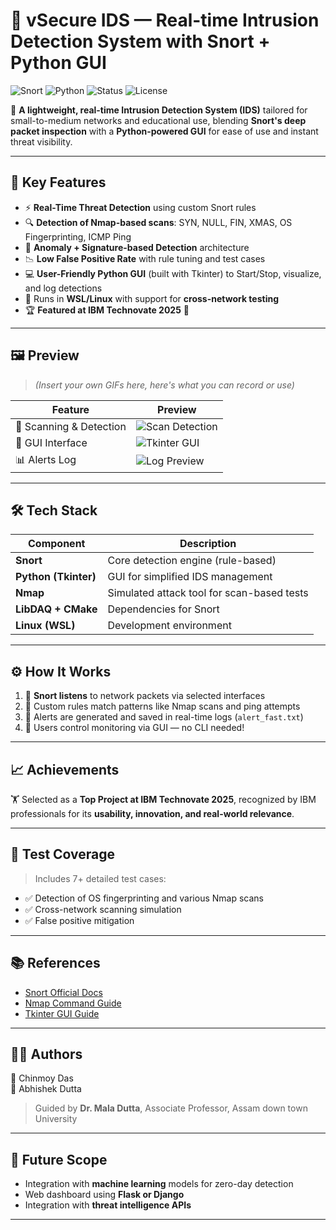 # 🔐 vSecure IDS — Real-time Intrusion Detection System with Snort + Python GUI

![Snort](https://img.shields.io/badge/Snort-Powered-ff69b4?logo=snort&style=for-the-badge)
![Python](https://img.shields.io/badge/Made%20with-Python-blue?style=for-the-badge&logo=python)
![Status](https://img.shields.io/badge/Status-Completed-brightgreen?style=for-the-badge&logo=checkmarx)
![License](https://img.shields.io/badge/License-MIT-lightgrey?style=for-the-badge)

🌟 **A lightweight, real-time Intrusion Detection System (IDS)** tailored for small-to-medium networks and educational use, blending **Snort's deep packet inspection** with a **Python-powered GUI** for ease of use and instant threat visibility.

---

## 🚀 Key Features

- ⚡ **Real-Time Threat Detection** using custom Snort rules
- 🔍 **Detection of Nmap-based scans**: SYN, NULL, FIN, XMAS, OS Fingerprinting, ICMP Ping
- 🧠 **Anomaly + Signature-based Detection** architecture
- 📉 **Low False Positive Rate** with rule tuning and test cases
- 💻 **User-Friendly Python GUI** (built with Tkinter) to Start/Stop, visualize, and log detections
- 💠 Runs in **WSL/Linux** with support for **cross-network testing**
- 🏆 **Featured at IBM Technovate 2025** 🎉

---

## 🖼️ Preview

> _(Insert your own GIFs here, here's what you can record or use)_

| Feature | Preview |
|--------|---------|
| 🧪 Scanning & Detection | ![Scan Detection](https://media.giphy.com/media/l4Jz3a8jO92crUlWM/giphy.gif) |
| 💾 GUI Interface | ![Tkinter GUI](https://media.giphy.com/media/xT0xeJpnrWC4XWblEk/giphy.gif) |
| 📊 Alerts Log | ![Log Preview](https://media.giphy.com/media/3oEduWv5W8QwnJf9Ic/giphy.gif) |

---

## 🛠️ Tech Stack

| Component        | Description |
|------------------|-------------|
| **Snort**        | Core detection engine (rule-based) |
| **Python (Tkinter)** | GUI for simplified IDS management |
| **Nmap**         | Simulated attack tool for scan-based tests |
| **LibDAQ + CMake** | Dependencies for Snort |
| **Linux (WSL)**  | Development environment |

---

## ⚙️ How It Works

1. 🔄 **Snort listens** to network packets via selected interfaces
2. 📌 Custom rules match patterns like Nmap scans and ping attempts
3. 🔔 Alerts are generated and saved in real-time logs (`alert_fast.txt`)
4. 👡 Users control monitoring via GUI — no CLI needed!

---

## 📈 Achievements

🏋️ Selected as a **Top Project at IBM Technovate 2025**, recognized by IBM professionals for its **usability, innovation, and real-world relevance**.

---

## 🧪 Test Coverage

> Includes 7+ detailed test cases:
- ✅ Detection of OS fingerprinting and various Nmap scans
- ✅ Cross-network scanning simulation
- ✅ False positive mitigation

---

## 📚 References

- [Snort Official Docs](https://www.snort.org/documents)
- [Nmap Command Guide](https://nmap.org/book/man.html)
- [Tkinter GUI Guide](https://www.geeksforgeeks.org/python-tkinter-tutorial/)

---

## 🧑‍💻 Authors

👤 Chinmoy Das  
👤 Abhishek Dutta

> Guided by **Dr. Mala Dutta**, Associate Professor, Assam down town University

---

## 🔮 Future Scope

- Integration with **machine learning** models for zero-day detection  
- Web dashboard using **Flask or Django**  
- Integration with **threat intelligence APIs**

---
